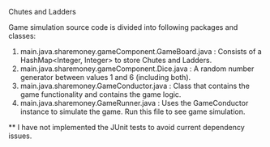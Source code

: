 Chutes and Ladders

Game simulation source code is divided into following packages and classes:

   1) main.java.sharemoney.gameComponent.GameBoard.java  : Consists of a HashMap<Integer, Integer> to store Chutes and Ladders.
   2) main.java.sharemoney.gameComponent.Dice.java       : A random number generator between values 1 and 6 (including both).
   3) main.java.sharemoney.GameConductor.java            : Class that contains the game functionality and contains the game logic.
   4) main.java.sharemoney.GameRunner.java               : Uses the GameConductor instance to simulate the game. Run this file to see game simulation.

** I have not implemented the JUnit tests to avoid current dependency issues.
